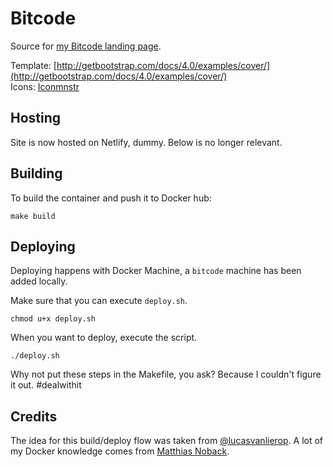 # Bitcode

Source for [my Bitcode landing page](http://bitcode.be).

Template: [http://getbootstrap.com/docs/4.0/examples/cover/](http://getbootstrap.com/docs/4.0/examples/cover/)  
Icons: [Iconmnstr](https://iconmonstr.com/)

## Hosting

Site is now hosted on Netlify, dummy. Below is no longer relevant.

## Building

To build the container and push it to Docker hub:

```shell
make build
```

## Deploying

Deploying happens with Docker Machine, a `bitcode` machine has been added locally. 

Make sure that you can execute `deploy.sh`.

```shell
chmod u+x deploy.sh
```

When you want to deploy, execute the script.

```shell
./deploy.sh
```

Why not put these steps in the Makefile, you ask? Because I couldn't figure it out. #dealwithit

## Credits

The idea for this build/deploy flow was taken from [@lucasvanlierop](https://github.com/lucasvanlierop/website/).
A lot of my Docker knowledge comes from [Matthias Noback](https://twitter.com/matthiasnoback).
